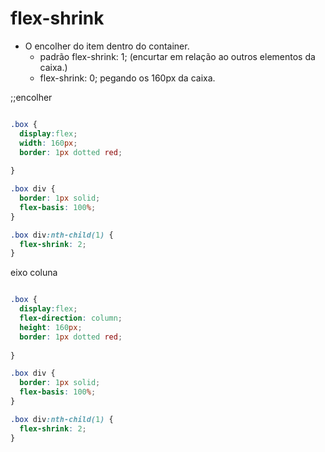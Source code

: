 # flex-shrink

- O encolher do item dentro do container.
   * padrão flex-shrink: 1; (encurtar em relação ao outros elementos da caixa.)
   * flex-shrink: 0; pegando os 160px da caixa.

;;encolher

```css

.box {
  display:flex;
  width: 160px;
  border: 1px dotted red;
  
}

.box div {
  border: 1px solid;
  flex-basis: 100%;
}

.box div:nth-child(1) {
  flex-shrink: 2;
}

```

eixo coluna

```css

.box {
  display:flex;
  flex-direction: column;
  height: 160px;
  border: 1px dotted red;
  
}

.box div {
  border: 1px solid;
  flex-basis: 100%;
}

.box div:nth-child(1) {
  flex-shrink: 2;
}

```